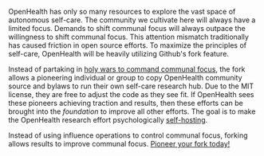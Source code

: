 OpenHealth has only so many resources to explore the vast space of autonomous self-care.  The community we cultivate here will always have a limited focus.  Demands to shift communal focus will always outpace the willingness to shift communal focus.  This attention mismatch traditionally has caused friction in open source efforts.   To maximize the principles of self-care, OpenHealth will be heavily utilizing Github's fork feature.

Instead of partaking in [holy wars to command communal focus](https://www.gwern.net/Holy-wars), the fork allows a pioneering individual or group to copy OpenHealth community source and bylaws to run their own self-care research hub.  Due to the MIT license, they are free to adjust the code as they see fit.  If OpenHealth sees these pioneers achieving traction and results, then these efforts can be brought into the _foundation_ to improve all other efforts.  The goal is to make the OpenHealth research effort psychologically [self-hosting](https://en.wikipedia.org/wiki/Self-hosting_(compilers)).

Instead of using influence operations to control communal focus, forking allows results to improve communal focus.  [Pioneer your fork today!](https://github.com/PsySecGroup/OpenHealth/fork)
